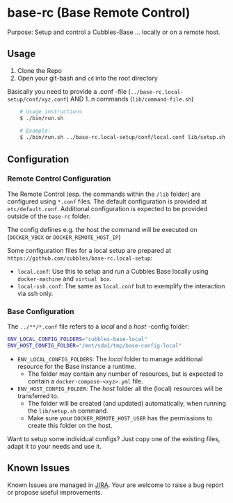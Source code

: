 # base-rc (Base Remote Control)
Purpose: Setup and control a Cubbles-Base ... locally or on a remote host. 

## Usage
1. Clone the Repo
2. Open your git-bash and `cd` into the root directory
  
  
Basically you need to provide a .conf -file (`../base-rc.local-setup/conf/xyz.conf`) AND 1..n commands (`lib/command-file.sh`)

```bash
    # Usage instructions
    $ ./bin/run.sh
    
    # Example:
    $ ./bin/run.sh ../base-rc.local-setup/conf/local.conf lib/setup.sh
```
    
## Configuration

### Remote Control Configuration
The Remote Control (esp. the commands within the `/lib` folder) are configured using `*.conf` files.
The default configuration is provided at `etc/default.conf`. Additional configuration is expected to be provided outside of the `base-rc` folder.

The config defines e.g. the host the command will be executed on (`DOCKER_VBOX` or `DOCKER_REMOTE_HOST_IP`)

Some configuration files for a local setup are prepared at `https://github.com/cubbles/base-rc.local-setup`:

* `local.conf`: Use this to setup and run a Cubbles Base locally using `docker-machine` and `virtual box`.
* `local-ssh.conf`: The same as `local.conf` but to exemplify the interaction via ssh only.

### Base Configuration
The `../**/*.conf` file refers to a *local* and a *host* -config folder:

```bash
ENV_LOCAL_CONFIG_FOLDERS="cubbles-base-local"
ENV_HOST_CONFIG_FOLDER="/mnt/sda1/tmp/base-config-local"
```

* `ENV_LOCAL_CONFIG_FOLDERS`: The _local_ folder to manage additional resource for the Base instance a runtime. 
    * The folder may contain any number of resources, but is expected to contain a `docker-compose-<xyz>.yml` file. 
* `ENV_HOST_CONFIG_FOLDER`: The _host_ folder all the (local) resources will be transferred to. 
    * The folder will be created (and updated) automatically, when running the `lib/setup.sh` command. 
    * Make sure your `DOCKER_REMOTE_HOST_USER` has the permissions to create this folder on the host.

Want to setup some individual configs? Just copy one of the existing files, adapt it to your needs and use it. 

## Known Issues
Known Issues are managed in [JIRA](https://cubbles.atlassian.net/issues/?filter=10200). Your are welcome to raise a bug report or propose useful improvements.